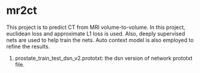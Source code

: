 # mr2ct
This project is to predict CT from MRI volume-to-volume. In this project, euclidean loss and approximate L1 loss is used. Also, deeply supervised nets are used to help train the nets. Auto context model is also employed to refine the results.

1. prostate_train_test_dsn_v2.prototxt: the dsn version of network prototxt file.

